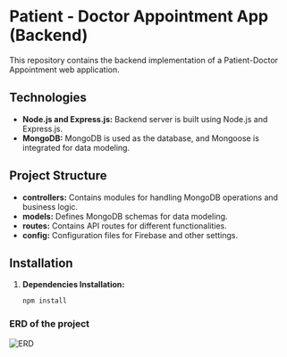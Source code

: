 # Patient - Doctor Appointment App (Backend)

This repository contains the backend implementation of a Patient-Doctor Appointment web application.

## Technologies

- **Node.js and Express.js:** Backend server is built using Node.js and Express.js.
- **MongoDB:** MongoDB is used as the database, and Mongoose is integrated for data modeling.

## Project Structure

- **controllers:** Contains modules for handling MongoDB operations and business logic.
- **models:** Defines MongoDB schemas for data modeling.
- **routes:** Contains API routes for different functionalities.
- **config:** Configuration files for Firebase and other settings.

## Installation

1. **Dependencies Installation:**
   ```bash
   npm install
### ERD of the project

![ERD](./ERD-2.png)
